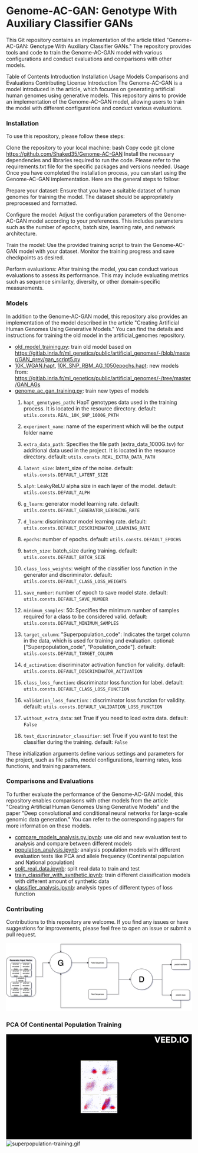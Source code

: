 # Genome-AC-GAN: Genotype With Auxiliary Classifier GANs

This Git repository contains an implementation of the article titled "Genome-AC-GAN: Genotype With Auxiliary Classifier
GANs." The repository provides tools and code to train the Genome-AC-GAN model with various configurations and conduct
evaluations and comparisons with other models.

Table of Contents
Introduction
Installation
Usage
Models
Comparisons and Evaluations
Contributing
License
Introduction
The Genome-AC-GAN is a model introduced in the article, which focuses on generating artificial human genomes using
generative models. This repository aims to provide an implementation of the Genome-AC-GAN model, allowing users to train
the model with different configurations and conduct various evaluations.

### Installation

To use this repository, please follow these steps:

Clone the repository to your local machine:
bash
Copy code
git clone https://github.com/Shaked35/Genome-AC-GAN
Install the necessary dependencies and libraries required to run the code. Please refer to the requirements.txt file for
the specific packages and versions needed.
Usage
Once you have completed the installation process, you can start using the Genome-AC-GAN implementation. Here are the
general steps to follow:

Prepare your dataset: Ensure that you have a suitable dataset of human genomes for training the model. The dataset
should be appropriately preprocessed and formatted.

Configure the model: Adjust the configuration parameters of the Genome-AC-GAN model according to your preferences. This
includes parameters such as the number of epochs, batch size, learning rate, and network architecture.

Train the model: Use the provided training script to train the Genome-AC-GAN model with your dataset. Monitor the
training progress and save checkpoints as desired.

Perform evaluations: After training the model, you can conduct various evaluations to assess its performance. This may
include evaluating metrics such as sequence similarity, diversity, or other domain-specific measurements.

### Models

In addition to the Genome-AC-GAN model, this repository also provides an implementation of the model described in the
article "Creating Artificial Human Genomes Using Generative Models." You can find the details and instructions for
training the old model in the artificial_genomes repository.

- [old_model_training.py](old_model_training.py): train old model based
  on https://gitlab.inria.fr/ml_genetics/public/artificial_genomes/-/blob/master/GAN_prev/gan_script5.py
- [10K_WGAN.hapt](fake_genotypes_sequences%2Fpreview_sequences%2F10K_WGAN.hapt), [10K_SNP_RBM_AG_1050epochs.hapt](fake_genotypes_sequences%2Fpreview_sequences%2F10K_SNP_RBM_AG_1050epochs.hapt):
  new models from: https://gitlab.inria.fr/ml_genetics/public/artificial_genomes/-/tree/master/GAN_AGs
- [genome_ac_gan_training.py](genome_ac_gan_training.py): train new types of models
    1. `hapt_genotypes_path`: HapT genotypes data used in the training process. It is located in the resource directory.
       default: `utils.consts.REAL_10K_SNP_1000G_PATH`

    2. `experiment_name`: name of the experiment which will be the output folder name

    3. `extra_data_path`: Specifies the file path (extra_data_1000G.tsv) for additional data used in the project. It is
       located in the resource directory. default: `utils.consts.REAL_EXTRA_DATA_PATH`

    4. `latent_size`: latent_size of the noise. default: `utils.consts.DEFAULT_LATENT_SIZE`

    5. `alph`: LeakyReLU alpha size in each layer of the model. default: `utils.consts.DEFAULT_ALPH`

    6. `g_learn`: generator model learning rate. default: `utils.consts.DEFAULT_GENERATOR_LEARNING_RATE`

    7. `d_learn`: discriminator model learning rate. default: `utils.consts.DEFAULT_DISCRIMINATOR_LEARNING_RATE`

    8. `epochs`: number of epochs. default: `utils.consts.DEFAULT_EPOCHS`

    9. `batch_size`: batch_size during training. default: `utils.consts.DEFAULT_BATCH_SIZE`

    10. `class_loss_weights`: weight of the classifier loss function in the generator and discriminator.
        default: `utils.consts.DEFAULT_CLASS_LOSS_WEIGHTS`

    11. `save_number`: number of epoch to save model state. default: `utils.consts.DEFAULT_SAVE_NUMBER`

    12. `minimum_samples`: 50: Specifies the minimum number of samples required for a class to be considered valid.
        default: `utils.consts.DEFAULT_MINIMUM_SAMPLES`

    13. `target_column`: "Superpopulation_code": Indicates the target column in the data, which is used for training and
        evaluation. optional: ["Superpopulation_code", "Population_code"]. default: `utils.consts.DEFAULT_TARGET_COLUMN`

    14. `d_activation`: discriminator activation function for validity.
        default: `utils.consts.DEFAULT_DISCRIMINATOR_ACTIVATION`

    15. `class_loss_function`: discriminator loss function for label.
        default: `utils.consts.DEFAULT_CLASS_LOSS_FUNCTION`

    16. `validation_loss_function`: : discriminator loss function for validity.
        default: `utils.consts.DEFAULT_VALIDATION_LOSS_FUNCTION`

    17. `without_extra_data`: set True if you need to load extra data. default: `False`

    18. `test_discriminator_classifier`: set True if you want to test the classifier during the training.
        default: `False`

These initialization arguments define various settings and parameters for the project, such as file paths, model
configurations, learning rates, loss functions, and training parameters.

### Comparisons and Evaluations

To further evaluate the performance of the Genome-AC-GAN model, this repository enables comparisons with other models
from the article "Creating Artificial Human Genomes Using Generative Models" and the paper "Deep convolutional and
conditional neural networks for large-scale genomic data generation." You can refer to the corresponding papers for more
information on these models.

- [compare_models_analysis.py.ipynb](analysis%2Fcompare_models_analysis.py.ipynb): use old and new evaluation test to
  analysis and compare between different models
- [population_analysis.ipynb](analysis%2Fpopulation_analysis.ipynb): analysis population models with different
  evaluation tests like PCA and allele frequency (Continental population and National population)
- [split_real_data.ipynb](analysis%2Fsplit_real_data.ipynb): split real data to train and test
- [train_classifier_with_synthetic.ipynb](analysis%2Ftrain_classifier_with_synthetic.ipynb): train different
  classification models with different amount of synthetic data
- [classifier_analysis.ipynb](analysis%2Fclassifier_analysis.ipynb): analysis types of different types of loss function

### Contributing

Contributions to this repository are welcome. If you find any issues or have suggestions for improvements, please feel
free to open an issue or submit a pull request.

![GSACGANdrawio.png](assets/GS-AC-GAN.drawio.png)

### PCA Of Continental Population Training

![superpopulation training.gif](assets%2Fsuperpopulation%20training.gif)![superpopulation-training.gif](assets%2Fsuperpopulation-training.gif)